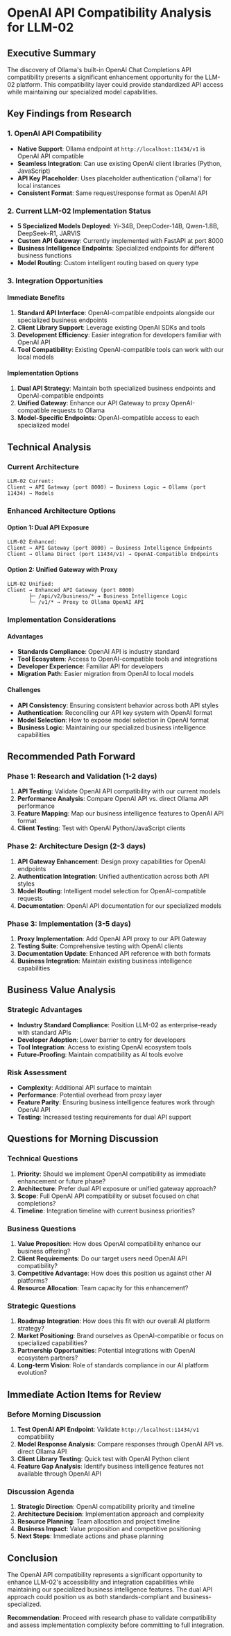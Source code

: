 # OpenAI API Compatibility Analysis for LLM-02

## Executive Summary

The discovery of Ollama's built-in OpenAI Chat Completions API compatibility presents a significant enhancement opportunity for the LLM-02 platform. This compatibility layer could provide standardized API access while maintaining our specialized model capabilities.

## Key Findings from Research

### 1. OpenAI API Compatibility
- **Native Support**: Ollama endpoint at `http://localhost:11434/v1` is OpenAI API compatible
- **Seamless Integration**: Can use existing OpenAI client libraries (Python, JavaScript)
- **API Key Placeholder**: Uses placeholder authentication ('ollama') for local instances
- **Consistent Format**: Same request/response format as OpenAI API

### 2. Current LLM-02 Implementation Status
- **5 Specialized Models Deployed**: Yi-34B, DeepCoder-14B, Qwen-1.8B, DeepSeek-R1, JARVIS
- **Custom API Gateway**: Currently implemented with FastAPI at port 8000
- **Business Intelligence Endpoints**: Specialized endpoints for different business functions
- **Model Routing**: Custom intelligent routing based on query type

### 3. Integration Opportunities

#### Immediate Benefits
1. **Standard API Interface**: OpenAI-compatible endpoints alongside our specialized business endpoints
2. **Client Library Support**: Leverage existing OpenAI SDKs and tools
3. **Development Efficiency**: Easier integration for developers familiar with OpenAI API
4. **Tool Compatibility**: Existing OpenAI-compatible tools can work with our local models

#### Implementation Options
1. **Dual API Strategy**: Maintain both specialized business endpoints and OpenAI-compatible endpoints
2. **Unified Gateway**: Enhance our API Gateway to proxy OpenAI-compatible requests to Ollama
3. **Model-Specific Endpoints**: OpenAI-compatible access to each specialized model

## Technical Analysis

### Current Architecture
```
LLM-02 Current:
Client → API Gateway (port 8000) → Business Logic → Ollama (port 11434) → Models
```

### Enhanced Architecture Options

#### Option 1: Dual API Exposure
```
LLM-02 Enhanced:
Client → API Gateway (port 8000) → Business Intelligence Endpoints
Client → Ollama Direct (port 11434/v1) → OpenAI-Compatible Endpoints
```

#### Option 2: Unified Gateway with Proxy
```
LLM-02 Unified:
Client → Enhanced API Gateway (port 8000) 
       ├─ /api/v2/business/* → Business Intelligence Logic
       └─ /v1/* → Proxy to Ollama OpenAI API
```

### Implementation Considerations

#### Advantages
- **Standards Compliance**: OpenAI API is industry standard
- **Tool Ecosystem**: Access to OpenAI-compatible tools and integrations
- **Developer Experience**: Familiar API for developers
- **Migration Path**: Easier migration from OpenAI to local models

#### Challenges
- **API Consistency**: Ensuring consistent behavior across both API styles
- **Authentication**: Reconciling our API key system with OpenAI format
- **Model Selection**: How to expose model selection in OpenAI format
- **Business Logic**: Maintaining our specialized business intelligence capabilities

## Recommended Path Forward

### Phase 1: Research and Validation (1-2 days)
1. **API Testing**: Validate OpenAI API compatibility with our current models
2. **Performance Analysis**: Compare OpenAI API vs. direct Ollama API performance
3. **Feature Mapping**: Map our business intelligence features to OpenAI API format
4. **Client Testing**: Test with OpenAI Python/JavaScript clients

### Phase 2: Architecture Design (2-3 days)
1. **API Gateway Enhancement**: Design proxy capabilities for OpenAI endpoints
2. **Authentication Integration**: Unified authentication across both API styles
3. **Model Routing**: Intelligent model selection for OpenAI-compatible requests
4. **Documentation**: OpenAI API documentation for our specialized models

### Phase 3: Implementation (3-5 days)
1. **Proxy Implementation**: Add OpenAI API proxy to our API Gateway
2. **Testing Suite**: Comprehensive testing with OpenAI clients
3. **Documentation Update**: Enhanced API reference with both formats
4. **Business Integration**: Maintain existing business intelligence capabilities

## Business Value Analysis

### Strategic Advantages
- **Industry Standard Compliance**: Position LLM-02 as enterprise-ready with standard APIs
- **Developer Adoption**: Lower barrier to entry for developers
- **Tool Integration**: Access to existing OpenAI ecosystem tools
- **Future-Proofing**: Maintain compatibility as AI tools evolve

### Risk Assessment
- **Complexity**: Additional API surface to maintain
- **Performance**: Potential overhead from proxy layer
- **Feature Parity**: Ensuring business intelligence features work through OpenAI API
- **Testing**: Increased testing requirements for dual API support

## Questions for Morning Discussion

### Technical Questions
1. **Priority**: Should we implement OpenAI compatibility as immediate enhancement or future phase?
2. **Architecture**: Prefer dual API exposure or unified gateway approach?
3. **Scope**: Full OpenAI API compatibility or subset focused on chat completions?
4. **Timeline**: Integration timeline with current business priorities?

### Business Questions
1. **Value Proposition**: How does OpenAI compatibility enhance our business offering?
2. **Client Requirements**: Do our target users need OpenAI API compatibility?
3. **Competitive Advantage**: How does this position us against other AI platforms?
4. **Resource Allocation**: Team capacity for this enhancement?

### Strategic Questions
1. **Roadmap Integration**: How does this fit with our overall AI platform strategy?
2. **Market Positioning**: Brand ourselves as OpenAI-compatible or focus on specialized capabilities?
3. **Partnership Opportunities**: Potential integrations with OpenAI ecosystem partners?
4. **Long-term Vision**: Role of standards compliance in our AI platform evolution?

## Immediate Action Items for Review

### Before Morning Discussion
1. **Test OpenAI API Endpoint**: Validate `http://localhost:11434/v1` compatibility
2. **Model Response Analysis**: Compare responses through OpenAI API vs. direct Ollama API
3. **Client Library Testing**: Quick test with OpenAI Python client
4. **Feature Gap Analysis**: Identify business intelligence features not available through OpenAI API

### Discussion Agenda
1. **Strategic Direction**: OpenAI compatibility priority and timeline
2. **Architecture Decision**: Implementation approach and complexity
3. **Resource Planning**: Team allocation and project timeline
4. **Business Impact**: Value proposition and competitive positioning
5. **Next Steps**: Immediate actions and phase planning

## Conclusion

The OpenAI API compatibility represents a significant opportunity to enhance LLM-02's accessibility and integration capabilities while maintaining our specialized business intelligence features. The dual API approach could position us as both standards-compliant and business-specialized.

**Recommendation**: Proceed with research phase to validate compatibility and assess implementation complexity before committing to full integration.
